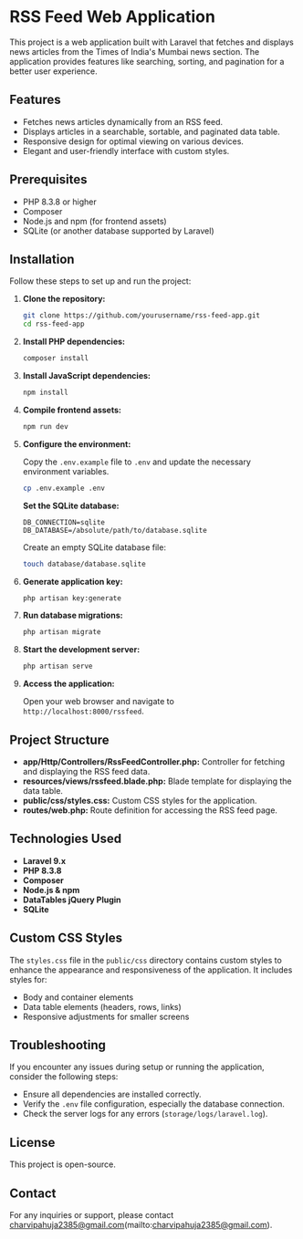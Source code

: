 # RSS Feed Web Application

This project is a web application built with Laravel that fetches and displays news articles from the Times of India's Mumbai news section. The application provides features like searching, sorting, and pagination for a better user experience.

## Features

- Fetches news articles dynamically from an RSS feed.
- Displays articles in a searchable, sortable, and paginated data table.
- Responsive design for optimal viewing on various devices.
- Elegant and user-friendly interface with custom styles.

## Prerequisites

- PHP 8.3.8 or higher
- Composer
- Node.js and npm (for frontend assets)
- SQLite (or another database supported by Laravel)

## Installation

Follow these steps to set up and run the project:

1. **Clone the repository:**

    ```bash
    git clone https://github.com/yourusername/rss-feed-app.git
    cd rss-feed-app
    ```

2. **Install PHP dependencies:**

    ```bash
    composer install
    ```

3. **Install JavaScript dependencies:**

    ```bash
    npm install
    ```

4. **Compile frontend assets:**

    ```bash
    npm run dev
    ```

5. **Configure the environment:**

    Copy the `.env.example` file to `.env` and update the necessary environment variables.

    ```bash
    cp .env.example .env
    ```

    **Set the SQLite database:**

    ```plaintext
    DB_CONNECTION=sqlite
    DB_DATABASE=/absolute/path/to/database.sqlite
    ```

    Create an empty SQLite database file:

    ```bash
    touch database/database.sqlite
    ```

6. **Generate application key:**

    ```bash
    php artisan key:generate
    ```

7. **Run database migrations:**

    ```bash
    php artisan migrate
    ```

8. **Start the development server:**

    ```bash
    php artisan serve
    ```

9. **Access the application:**

    Open your web browser and navigate to `http://localhost:8000/rssfeed`.

## Project Structure

- **app/Http/Controllers/RssFeedController.php:** Controller for fetching and displaying the RSS feed data.
- **resources/views/rssfeed.blade.php:** Blade template for displaying the data table.
- **public/css/styles.css:** Custom CSS styles for the application.
- **routes/web.php:** Route definition for accessing the RSS feed page.

## Technologies Used

- **Laravel 9.x**
- **PHP 8.3.8**
- **Composer**
- **Node.js & npm**
- **DataTables jQuery Plugin**
- **SQLite**

## Custom CSS Styles

The `styles.css` file in the `public/css` directory contains custom styles to enhance the appearance and responsiveness of the application. It includes styles for:

- Body and container elements
- Data table elements (headers, rows, links)
- Responsive adjustments for smaller screens

## Troubleshooting

If you encounter any issues during setup or running the application, consider the following steps:

- Ensure all dependencies are installed correctly.
- Verify the `.env` file configuration, especially the database connection.
- Check the server logs for any errors (`storage/logs/laravel.log`).

## License

This project is open-source.

## Contact

For any inquiries or support, please contact charvipahuja2385@gmail.com(mailto:charvipahuja2385@gmail.com).
